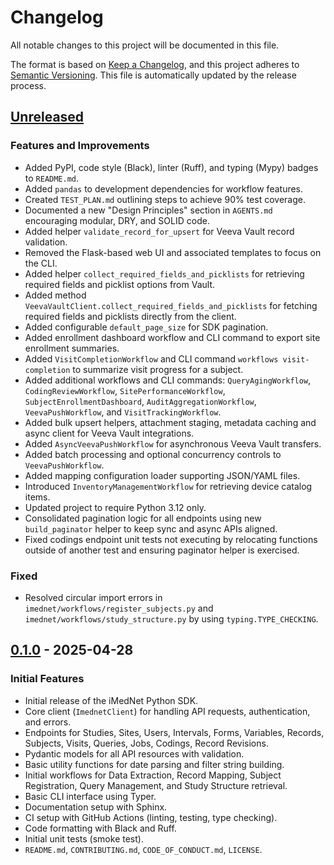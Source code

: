 # Changelog

All notable changes to this project will be documented in this file.

The format is based on [Keep a Changelog](https://keepachangelog.com/en/1.0.0/),
and this project adheres to [Semantic Versioning](https://semver.org/spec/v2.0.0.html).
This file is automatically updated by the release process.

## [Unreleased]

### Features and Improvements

- Added PyPI, code style (Black), linter (Ruff), and typing (Mypy) badges to `README.md`.
- Added `pandas` to development dependencies for workflow features.
- Created `TEST_PLAN.md` outlining steps to achieve 90% test coverage.
- Documented a new "Design Principles" section in `AGENTS.md` encouraging
  modular, DRY, and SOLID code.
- Added helper `validate_record_for_upsert` for Veeva Vault record validation.
- Removed the Flask-based web UI and associated templates to focus on the CLI.
- Added helper `collect_required_fields_and_picklists` for retrieving required
  fields and picklist options from Vault.
- Added method `VeevaVaultClient.collect_required_fields_and_picklists` for
  fetching required fields and picklists directly from the client.
- Added configurable `default_page_size` for SDK pagination.
- Added enrollment dashboard workflow and CLI command to export site enrollment
  summaries.
- Added `VisitCompletionWorkflow` and CLI command `workflows visit-completion` to
  summarize visit progress for a subject.
- Added additional workflows and CLI commands:
  `QueryAgingWorkflow`, `CodingReviewWorkflow`, `SitePerformanceWorkflow`,
  `SubjectEnrollmentDashboard`, `AuditAggregationWorkflow`, `VeevaPushWorkflow`,
  and `VisitTrackingWorkflow`.
- Added bulk upsert helpers, attachment staging, metadata caching and async
  client for Veeva Vault integrations.
- Added ``AsyncVeevaPushWorkflow`` for asynchronous Veeva Vault transfers.
- Added batch processing and optional concurrency controls to ``VeevaPushWorkflow``.
- Added mapping configuration loader supporting JSON/YAML files.
- Introduced `InventoryManagementWorkflow` for retrieving device catalog items.
- Updated project to require Python 3.12 only.
- Consolidated pagination logic for all endpoints using new `build_paginator` helper to keep sync and async APIs aligned.
- Fixed codings endpoint unit tests not executing by relocating functions outside
  of another test and ensuring paginator helper is exercised.

### Fixed

- Resolved circular import errors in `imednet/workflows/register_subjects.py` and `imednet/workflows/study_structure.py` by using `typing.TYPE_CHECKING`.

## [0.1.0] - 2025-04-28

### Initial Features

- Initial release of the iMedNet Python SDK.
- Core client (`ImednetClient`) for handling API requests, authentication, and errors.
- Endpoints for Studies, Sites, Users, Intervals, Forms, Variables, Records, Subjects, Visits, Queries, Jobs, Codings, Record Revisions.
- Pydantic models for all API resources with validation.
- Basic utility functions for date parsing and filter string building.
- Initial workflows for Data Extraction, Record Mapping, Subject Registration, Query Management, and Study Structure retrieval.
- Basic CLI interface using Typer.
- Documentation setup with Sphinx.
- CI setup with GitHub Actions (linting, testing, type checking).
- Code formatting with Black and Ruff.
- Initial unit tests (smoke test).
- `README.md`, `CONTRIBUTING.md`, `CODE_OF_CONDUCT.md`, `LICENSE`.

[Unreleased]: https://github.com/Bright-Research/imednet-python-sdk/compare/v0.1.0...HEAD
[0.1.0]: https://github.com/Bright-Research/imednet-python-sdk/releases/tag/v0.1.0
